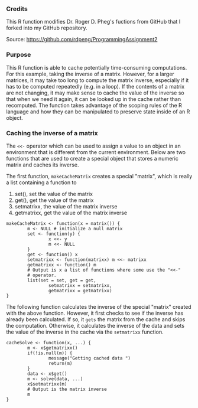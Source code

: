 ### Credits

This R function modifies Dr. Roger D. Pheg's fuctions from GitHub that I forked
into my GitHub repository.

Source: https://github.com/rdpeng/ProgrammingAssignment2

### Purpose

This R function is able to cache potentially time-consuming computations.
For this example, taking the inverse of a matrix. However, for a larger
matrices, it may take too long to compute the matrix inverse, especially if 
it has to be computed repeatedly (e.g. in a loop). If the contents of a 
matrix are not changing, it may make sense to cache the value of the inverse 
so that when we need it again, it can be looked up in the cache rather than
recomputed. The function takes advantage of the scoping rules of
the R language and how they can be manipulated to preserve state inside
of an R object.

### Caching the inverse of a matrix

The `<<-` operator which can be used to assign a value to an object in an 
environment that is different from the current environment. Below are two 
functions that are used to create a special object that stores a numeric 
matrix and caches its inverse.

The first function, `makeCacheMatrix` creates a special "matrix", which is
really a list containing a function to

1.  set(), set the value of the matrix
2.  get(), get the value of the matrix
3.  setmatrixx, the value of the matrix inverse
4.  getmatrixx, get the value of the matrix inverse

<!-- -->

```{r}
makeCacheMatrix <- function(x = matrix()) {
        m <- NULL # initialize a null matrix
        set <- function(y) {
                x <<- y
                m <<- NULL
        }
        get <- function() x
        setmatrixx <- function(matrixx) m <<- matrixx  
        getmatrixx <- function() m
        # Output is x a list of functions where some use the "<<-" 
        # operator.
        list(set = set, get = get,
                setmatrixx = setmatrixx,
                getmatrixx = getmatrixx)
}

```

The following function calculates the inverse of the special "matrix"
created with the above function. However, it first checks to see if the
inverse has already been calculated. If so, it `gets` the matrix from the
cache and skips the computation. Otherwise, it calculates the inverse of
the data and sets the value of the inverse in the cache via the `setmatrixx`
function.

```{r}
cacheSolve <- function(x, ...) {
        m <- x$getmatrixx()
        if(!is.null(m)) {
                message("Getting cached data ")
                return(m)
        }
        data <- x$get()
        m <- solve(data, ...)
        x$setmatrixx(m)
        # Output is the matrix inverse
        m
}

```



